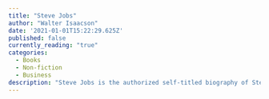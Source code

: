 ```yaml
---
title: "Steve Jobs"
author: "Walter Isaacson"
date: '2021-01-01T15:22:29.625Z'
published: false
currently_reading: "true"
categories:
  - Books
  - Non-fiction
  - Business
description: "Steve Jobs is the authorized self-titled biography of Steve Jobs. The book was written at the request of Jobs by Walter Isaacson, a former executive at CNN and TIME who has written best-selling biographies of Benjamin Franklin and Albert Einstein."
---
```



